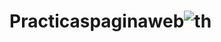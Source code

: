 # Practicaspaginaweb![th](https://github.com/RyC-dev/Practicaspaginaweb/assets/166143425/57e3dd56-0580-43a6-b986-0e81c1344708)
